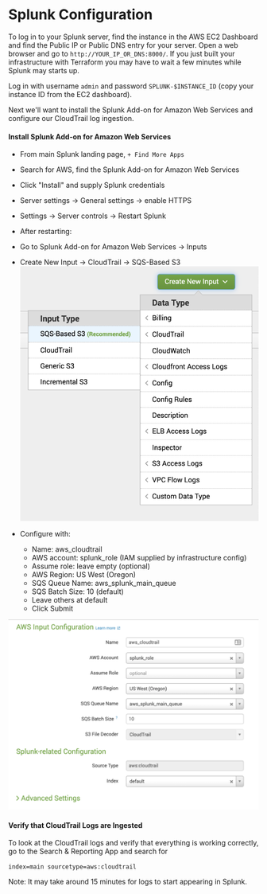 # Splunk Configuration
To log in to your Splunk server, find the instance in the AWS EC2 Dashboard and find the Public IP or Public DNS entry for your server. Open a web browser and go to `http://YOUR_IP_OR_DNS:8000/`. If
you just built your infrastructure with Terraform you may have to wait a few minutes while Splunk may starts up.

Log in with username `admin` and password `SPLUNK-$INSTANCE_ID` (copy your instance ID from the EC2 dashboard).

Next we'll want to install the Splunk Add-on for Amazon Web Services and configure our CloudTrail log ingestion.

#### Install Splunk Add-on for Amazon Web Services

 - From main Splunk landing page, `+ Find More Apps`
 - Search for AWS, find the Splunk Add-on for Amazon Web Services
 - Click "Install" and supply Splunk credentials
 - Server settings -> General settings -> enable HTTPS
 - Settings -> Server controls -> Restart Splunk

 - After restarting:
 - Go to Splunk Add-on for Amazon Web Services -> Inputs
 - Create New Input -> CloudTrail -> SQS-Based S3
![NewInput](images/cloudtrail_input_setup.png?raw=true "NewInput")

 - Configure with:
    - Name: aws_cloudtrail
    - AWS account: splunk_role (IAM supplied by infrastructure config)
    - Assume role: leave empty (optional)
    - AWS Region: US West (Oregon)
    - SQS Queue Name: aws_splunk_main_queue
    - SQS Batch Size: 10 (default)
    - Leave others at default
    - Click Submit

![CloudTrailConf](images/cloudtrail_configuration.png?raw=true "CloudTrailConf")

#### Verify that CloudTrail Logs are Ingested
To look at the CloudTrail logs and verify that everything is working correctly, go to the Search & Reporting App and search for
```
index=main sourcetype=aws:cloudtrail
```

Note: It may take around 15 minutes for logs to start appearing in Splunk.
